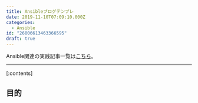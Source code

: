 ```yaml
---
title: Ansibleブログテンプレ
date: 2019-11-10T07:09:10.000Z
categories:
  - Ansible
id: "26006613463366595"
draft: true
---
```

Ansible関連の実践記事一覧は[こちら](https://tenko.hatenablog.jp/entry/2019/10/15/062311)。



-----

[:contents]

## 目的
